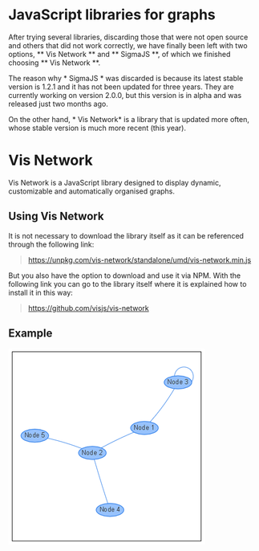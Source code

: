# JavaScript libraries for graphs

After trying several libraries, discarding those that were not open source and others that did not work correctly, we have finally been left with two options, ** Vis Network ** and ** SigmaJS **, of which we finished choosing ** Vis Network **.

The reason why * SigmaJS * was discarded is because its latest stable version is 1.2.1 and it has not been updated for three years. They are currently working on version 2.0.0, but this version is in alpha and was released just two months ago.

On the other hand, * Vis Network* is a library that is updated more often, whose stable version is much more recent (this year).

# Vis Network

Vis Network is a JavaScript library designed to display dynamic, customizable and automatically organised graphs.

## Using Vis Network

It is not necessary to download the library itself as it can be referenced through the following link:

> https://unpkg.com/vis-network/standalone/umd/vis-network.min.js

But you also have the option to download and use it via NPM. With the following link you can go to the library itself where it is explained how to install it in this way:

> https://github.com/visjs/vis-network

## Example

![Vis](vis_js/src/vis_example.PNG)